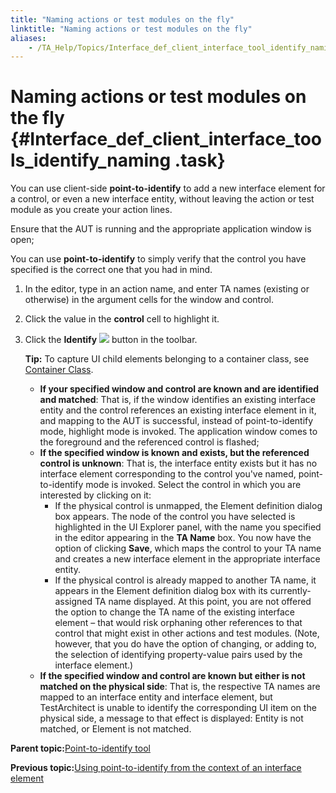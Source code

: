 ```yaml
--- 
title: "Naming actions or test modules on the fly"
linktitle: "Naming actions or test modules on the fly"
aliases: 
    - /TA_Help/Topics/Interface_def_client_interface_tool_identify_naming.html
---
```

# Naming actions or test modules on the fly {#Interface_def_client_interface_tools_identify_naming .task}

You can use client-side **point-to-identify** to add a new interface element for a control, or even a new interface entity, without leaving the action or test module as you create your action lines.

Ensure that the AUT is running and the appropriate application window is open;

You can use **point-to-identify** to simply verify that the control you have specified is the correct one that you had in mind.

1.  In the editor, type in an action name, and enter TA names \(existing or otherwise\) in the argument cells for the window and control.

2.  Click the value in the **control** cell to highlight it.

3.  Click the **Identify** ![](../Images/identify_btn.png) button in the toolbar.

    **Tip:** To capture UI child elements belonging to a container class, see [Container Class](Interface_def_container_class.html).

    -   **If your specified window and control are known and are identified and matched**: That is, if the window identifies an existing interface entity and the control references an existing interface element in it, and mapping to the AUT is successful, instead of point-to-identify mode, highlight mode is invoked. The application window comes to the foreground and the referenced control is flashed;
    -   **If the specified window is known and exists, but the referenced control is unknown**: That is, the interface entity exists but it has no interface element corresponding to the control you've named, point-to-identify mode is invoked. Select the control in which you are interested by clicking on it:
        -   If the physical control is unmapped, the Element definition dialog box appears. The node of the control you have selected is highlighted in the UI Explorer panel, with the name you specified in the editor appearing in the **TA Name** box. You now have the option of clicking **Save**, which maps the control to your TA name and creates a new interface element in the appropriate interface entity.
        -   If the physical control is already mapped to another TA name, it appears in the Element definition dialog box with its currently-assigned TA name displayed. At this point, you are not offered the option to change the TA name of the existing interface element – that would risk orphaning other references to that control that might exist in other actions and test modules. \(Note, however, that you do have the option of changing, or adding to, the selection of identifying property-value pairs used by the interface element.\)
    -   **If the specified window and control are known but either is not matched on the physical side**: That is, the respective TA names are mapped to an interface entity and interface element, but TestArchitect is unable to identify the corresponding UI item on the physical side, a message to that effect is displayed: Entity is not matched, or Element is not matched.

**Parent topic:**[Point-to-identify tool](../../TA_Help/Topics/Interface_def_client_interface_tool_identify.html)

**Previous topic:**[Using point-to-identify from the context of an interface element](../../TA_Help/Topics/Interface_def_client_interface_tool_identify_using_identify.html)

